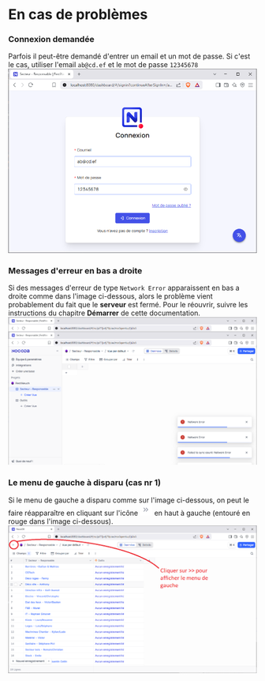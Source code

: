 # En cas de problèmes

### Connexion demandée
Parfois il peut-être demandé d'entrer un email et un mot de passe. Si c'est le cas, utiliser l'email `ab@cd.ef` et le mot de passe `12345678`    
![connection](img/connection.png)  

### Messages d'erreur en bas a droite
Si des messages d'erreur de type `Network Error` apparaissent en bas a droite comme dans l'image ci-dessous, alors le problème vient probablement du fait que le **serveur** est fermé. Pour le réouvrir, suivre les instructions du chapitre **Démarrer** de cette documentation.  
![no server](img/no-server.png)  

### Le menu de gauche à disparu (cas nr 1)
Si le menu de gauche a disparu comme sur l'image ci-dessous, on peut le faire réapparaître en cliquant sur l'icône ![hidden-menu-icone](img/hidden-menu-icone.png) en haut à gauche (entouré en rouge dans l'image ci-dessous).  
![hidden menu](img/hidden-menu.png)  
